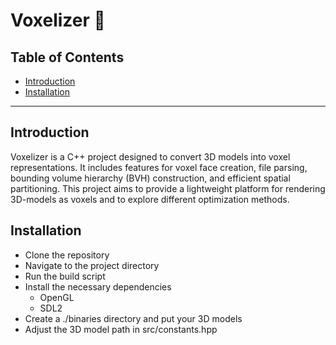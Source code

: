 # Voxelizer 🎲

## Table of Contents
- [Introduction](#Introduction)
- [Installation](#Installation)

---

## Introduction 
Voxelizer is a C++ project designed to convert 3D models into voxel representations. 
It includes features for voxel face creation, file parsing, bounding volume hierarchy (BVH)
construction, and efficient spatial partitioning. This project aims to provide a lightweight
platform for rendering 3D-models as voxels and to explore different optimization methods. 

## Installation

- Clone the repository
- Navigate to the project directory
- Run the build script
- Install the necessary dependencies 
  - OpenGL 
  - SDL2 
- Create a ./binaries directory and put your 3D models 
- Adjust the 3D model path in src/constants.hpp 

